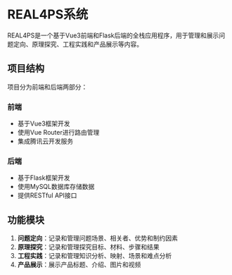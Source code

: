 # REAL4PS系统

REAL4PS是一个基于Vue3前端和Flask后端的全栈应用程序，用于管理和展示问题定向、原理探究、工程实践和产品展示等内容。

## 项目结构

项目分为前端和后端两部分：

### 前端
- 基于Vue3框架开发
- 使用Vue Router进行路由管理
- 集成腾讯云开发服务

### 后端
- 基于Flask框架开发
- 使用MySQL数据库存储数据
- 提供RESTful API接口

## 功能模块

1. **问题定向**：记录和管理问题场景、相关者、优势和制约因素
2. **原理探究**：记录和管理探究目标、材料、步骤和结果
3. **工程实践**：记录和管理知识分析、映射、场景和难点分析
4. **产品展示**：展示产品标题、介绍、图片和视频